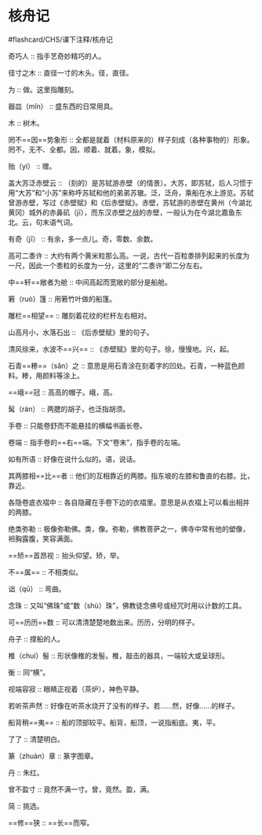 # 核舟记
#flashcard/CHS/课下注释/核舟记

奇巧人 :: 指手艺奇妙精巧的人。 <!--SR:!2025-04-16,3,250-->

径寸之木 :: 直径一寸的木头。径，直径。 <!--SR:!2025-04-16,3,250-->

为 :: 做。这里指雕刻。 <!--SR:!2025-04-14,1,230-->

器皿（mǐn） :: 盛东西的日常用具。 <!--SR:!2025-04-16,3,250-->

木 :: 树木。 <!--SR:!2025-04-16,3,250--> 

罔不==因==势象形 :: 全都是就着（材料原来的）样子刻成（各种事物的）形象。罔不，无不、全都。因，顺着、就着。象，模拟。 <!--SR:!2025-04-14,1,230--> 

贻（yí） :: 赠。 <!--SR:!2025-04-20,7,250-->

盖大苏泛赤壁云 :: （刻的）是苏轼游赤壁（的情景）。大苏，即苏轼，后人习惯于用“大苏”和“小苏”来称呼苏轼和他的弟弟苏辙。泛，泛舟，乘船在水上游览。苏轼曾游赤壁，写过《赤壁赋》和《后赤壁赋》。赤壁，苏轼游的赤壁在黄州（今湖北黄冈）城外的赤鼻矶（jī），而东汉赤壁之战的赤壁，一般认为在今湖北嘉鱼东北。云，句末语气词。 <!--SR:!2025-04-16,3,250-->

有奇（jī） :: 有余，多一点儿。奇，零数、余数。 <!--SR:!2025-04-16,3,250-->

高可二黍许 :: 大约有两个黄米粒那么高。一说，古代一百粒黍排列起来的长度为一尺，因此一个黍粒的长度为一分，这里的“二黍许”即二分左右。 <!--SR:!2025-04-16,3,250-->

中==轩==敞者为舱 :: 中间高起而宽敞的部分是船舱。 <!--SR:!2025-04-14,1,230-->

箬（ruò）篷 :: 用箬竹叶做的船篷。 <!--SR:!2025-04-16,3,250-->

雕栏==相望== :: 雕刻着花纹的栏杆左右相对。 <!--SR:!2025-04-14,1,230-->

山高月小，水落石出 :: 《后赤壁赋》里的句子。 <!--SR:!2025-04-16,3,250-->

清风徐来，水波不==兴== :: 《赤壁赋》里的句子。徐，慢慢地。兴，起。 <!--SR:!2025-04-14,1,230-->

石青==糁==（sǎn）之 :: 意思是用石青涂在刻着字的凹处。石青，一种蓝色颜料。糁，用颜料等涂上。 <!--SR:!2025-04-14,1,230-->

==峨==冠 :: 高高的帽子。峨，高。 <!--SR:!2025-04-14,1,230-->

髯（rán） :: 两腮的胡子，也泛指胡须。 <!--SR:!2025-04-21,8,250-->

手卷 :: 只能卷舒而不能悬挂的横幅书画长卷。 <!--SR:!2025-04-16,3,250-->

卷端 :: 指手卷的==右==端。下文“卷末”，指手卷的左端。 <!--SR:!2025-04-14,1,230-->

如有所语 :: 好像在说什么似的。语，说话。 <!--SR:!2025-04-16,3,250-->

其两膝相==比==者 :: 他们的互相靠近的两膝。指东坡的左膝和鲁直的右膝。比，靠近。 <!--SR:!2025-04-14,1,230-->

各隐卷底衣褶中 :: 各自隐藏在手卷下边的衣褶里。意思是从衣褶上可以看出相并的两膝。 <!--SR:!2025-04-16,3,250-->

绝类弥勒 :: 极像弥勒佛。类，像。弥勒，佛教菩萨之一，佛寺中常有他的塑像，袒胸露腹，笑容满面。 <!--SR:!2025-04-16,3,250-->

==矫==首昂视 :: 抬头仰望。矫，举。 <!--SR:!2025-04-14,1,230-->

不==属== :: 不相类似。 <!--SR:!2025-04-14,1,210-->

诎（qū） :: 弯曲。 <!--SR:!2025-04-16,3,250-->

念珠 :: 又叫“佛珠”或“数（shù）珠”，佛教徒念佛号或经咒时用以计数的工具。 <!--SR:!2025-04-16,3,250-->

可==历历==数 :: 可以清清楚楚地数出来。历历，分明的样子。 <!--SR:!2025-04-14,1,230-->

舟子 :: 撑船的人。 <!--SR:!2025-04-16,3,250-->

椎（chuí）髻 :: 形状像椎的发髻。椎，敲击的器具，一端较大或呈球形。 <!--SR:!2025-04-16,3,250-->

衡 :: 同“横”。 <!--SR:!2025-04-14,1,230-->

视端容寂 :: 眼睛正视着（茶炉），神色平静。 <!--SR:!2025-04-16,3,250-->

若听茶声然 :: 好像在听茶水烧开了没有的样子。若......然，好像......的样子。 <!--SR:!2025-04-16,3,250-->

船背稍==夷== :: 船的顶部较平。船背，船顶，一说指船底。夷，平。 <!--SR:!2025-04-14,1,230-->

了了 :: 清楚明白。 <!--SR:!2025-04-14,1,230-->

篆（zhuàn）章 :: 篆字图章。 <!--SR:!2025-04-16,3,250-->

丹 :: 朱红。 <!--SR:!2025-04-16,3,250-->

曾不盈寸 :: 竟然不满一寸。曾，竟然。盈，满。 <!--SR:!2025-04-16,3,250-->

简 :: 挑选。 <!--SR:!2025-04-16,3,250-->

==修==狭 :: ==长==而窄。 <!--SR:!2025-04-14,1,230-->

